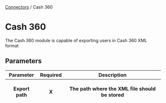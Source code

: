<a href="javascript:void(0)" class="help-trigger"
data-helpkey="SysPage_Connector">Connectors</a> / Cash 360

# Cash 360

The Cash 360 module is capable of exporting users in Cash 360 XML format

## Parameters

<table class="table table-bordered">
<thead class="thead-light">
<tr class="header">
<th>Parameter</th>
<th class="text-center">Required</th>
<th>Description</th>
</tr>
<tr class="odd">
<th><p>Export path</p></th>
<th><p><strong>X</strong></p></th>
<th><p>The path where the XML file should be stored</p></th>
</tr>
</thead>
&#10;</table>
